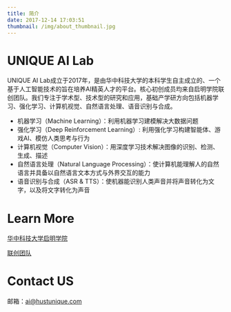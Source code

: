 ```yaml
---
title: 简介
date: 2017-12-14 17:03:51
thumbnail: /img/about_thumbnail.jpg
---
```

# UNIQUE AI Lab
UNIQUE AI Lab成立于2017年，是由华中科技大学的本科学生自主成立的、一个基于人工智能技术的旨在培养AI精英人才的平台。核心初创成员均来自启明学院联创团队。我们专注于学术型、技术型的研究和应用，基础产学研方向包括机器学习、强化学习、计算机视觉、自然语言处理、语音识别与合成。

- 机器学习（Machine Learning）：利用机器学习建模解决大数据问题
- 强化学习（Deep Reinforcement Learning）: 利用强化学习构建智能体、游戏AI、模仿人类思考与行为
- 计算机视觉（Computer Vision）：用深度学习技术解决图像的识别、检测、生成、描述
- 自然语言处理（Natural Language Processing）：使计算机能理解人的自然语言并具备以自然语言文本方式与外界交互的能力
- 语音识别与合成（ASR & TTS）：使机器能识别人类声音并将声音转化为文字，以及将文字转化为声音

# Learn More
[华中科技大学启明学院](https://baike.baidu.com/item/%E5%8D%8E%E4%B8%AD%E7%A7%91%E6%8A%80%E5%A4%A7%E5%AD%A6%E5%90%AF%E6%98%8E%E5%AD%A6%E9%99%A2)

[联创团队](https://baike.baidu.com/item/%E8%81%94%E5%88%9B%E5%9B%A2%E9%98%9F)

# Contact US
邮箱：ai@hustunique.com

